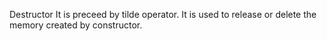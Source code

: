 Destructor
It is preceed by tilde operator. It is used to release or delete the memory created by constructor.
